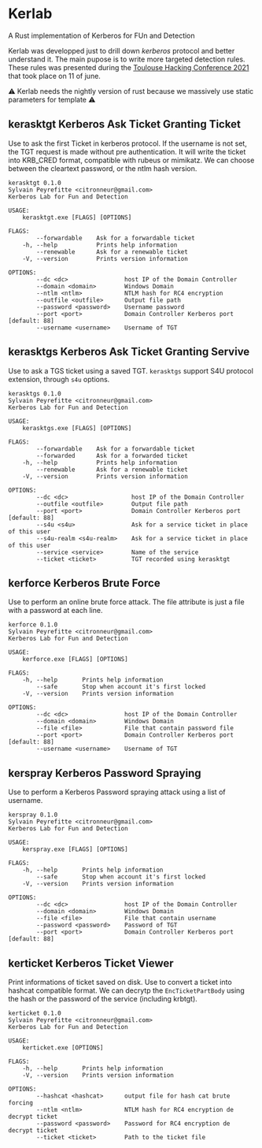 # Kerlab
A Rust implementation of Kerberos for FUn and Detection

Kerlab was developped just to drill down *kerberos* protocol and better understand it.
The main pupose is to write more targeted detection rules. 
These rules was presented during the [Toulouse Hacking Conference 2021](https://thcon.party/) that took place on 11 of june.

:warning: Kerlab needs the nightly version of rust because we massively use static parameters for template :warning:

## kerasktgt Kerberos Ask Ticket Granting Ticket

Use to ask the first Ticket in kerberos protocol. If the username is not set, the TGT request is made without pre authentication.
It will write the ticket into KRB_CRED format, compatible with rubeus or mimikatz.
We can choose between the cleartext password, or the ntlm hash version.

```
kerasktgt 0.1.0
Sylvain Peyrefitte <citronneur@gmail.com>
Kerberos Lab for Fun and Detection

USAGE:
    kerasktgt.exe [FLAGS] [OPTIONS]

FLAGS:
        --forwardable    Ask for a forwardable ticket
    -h, --help           Prints help information
        --renewable      Ask for a renewable ticket
    -V, --version        Prints version information

OPTIONS:
        --dc <dc>                host IP of the Domain Controller
        --domain <domain>        Windows Domain
        --ntlm <ntlm>            NTLM hash for RC4 encryption
        --outfile <outfile>      Output file path
        --password <password>    Username password
        --port <port>            Domain Controller Kerberos port [default: 88]
        --username <username>    Username of TGT
```

## kerasktgs Kerberos Ask Ticket Granting Servive

Use to ask a TGS ticket using a saved TGT. `kerasktgs` support S4U protocol extension, through `s4u` options.

```
kerasktgs 0.1.0
Sylvain Peyrefitte <citronneur@gmail.com>
Kerberos Lab for Fun and Detection

USAGE:
    kerasktgs.exe [FLAGS] [OPTIONS]

FLAGS:
        --forwardable    Ask for a forwardable ticket
        --forwarded      Ask for a forwarded ticket
    -h, --help           Prints help information
        --renewable      Ask for a renewable ticket
    -V, --version        Prints version information

OPTIONS:
        --dc <dc>                  host IP of the Domain Controller
        --outfile <outfile>        Output file path
        --port <port>              Domain Controller Kerberos port [default: 88]
        --s4u <s4u>                Ask for a service ticket in place of this user
        --s4u-realm <s4u-realm>    Ask for a service ticket in place of this user
        --service <service>        Name of the service
        --ticket <ticket>          TGT recorded using kerasktgt
```

## kerforce Kerberos Brute Force

Use to perform an online brute force attack. The file attribute is just a file with a password at each line.

```
kerforce 0.1.0
Sylvain Peyrefitte <citronneur@gmail.com>
Kerberos Lab for Fun and Detection

USAGE:
    kerforce.exe [FLAGS] [OPTIONS]

FLAGS:
    -h, --help       Prints help information
        --safe       Stop when account it's first locked
    -V, --version    Prints version information

OPTIONS:
        --dc <dc>                host IP of the Domain Controller
        --domain <domain>        Windows Domain
        --file <file>            File that contain password file
        --port <port>            Domain Controller Kerberos port [default: 88]
        --username <username>    Username of TGT
```

## kerspray Kerberos Password Spraying

Use to perform a Kerberos Password spraying attack using a list of username.

```
kerspray 0.1.0
Sylvain Peyrefitte <citronneur@gmail.com>
Kerberos Lab for Fun and Detection

USAGE:
    kerspray.exe [FLAGS] [OPTIONS]

FLAGS:
    -h, --help       Prints help information
        --safe       Stop when account it's first locked
    -V, --version    Prints version information

OPTIONS:
        --dc <dc>                host IP of the Domain Controller
        --domain <domain>        Windows Domain
        --file <file>            File that contain username
        --password <password>    Password of TGT
        --port <port>            Domain Controller Kerberos port [default: 88]
```

## kerticket Kerberos Ticket Viewer

Print informations of ticket saved on disk. Use to convert a ticket into hashcat compatible format.
We can decrytp the `EncTicketPartBody` using the hash or the password of the service (including krbtgt).

```
kerticket 0.1.0
Sylvain Peyrefitte <citronneur@gmail.com>
Kerberos Lab for Fun and Detection

USAGE:
    kerticket.exe [OPTIONS]

FLAGS:
    -h, --help       Prints help information
    -V, --version    Prints version information

OPTIONS:
        --hashcat <hashcat>      output file for hash cat brute forcing
        --ntlm <ntlm>            NTLM hash for RC4 encryption de decrypt ticket
        --password <password>    Password for RC4 encryption de decrypt ticket
        --ticket <ticket>        Path to the ticket file
```
